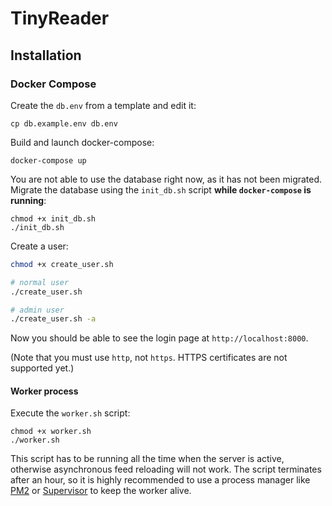 # TinyReader

## Installation

### Docker Compose

Create the `db.env` from a template and edit it:

```
cp db.example.env db.env
```

Build and launch docker-compose:

```
docker-compose up
```

You are not able to use the database right now, as it has not been migrated.
Migrate the database using the `init_db.sh` script **while `docker-compose` is running**:

```
chmod +x init_db.sh
./init_db.sh
```

Create a user:

```bash
chmod +x create_user.sh

# normal user
./create_user.sh

# admin user
./create_user.sh -a
```

Now you should be able to see the login page at `http://localhost:8000`.

(Note that you must use `http`, not `https`. HTTPS certificates are not supported yet.)

#### Worker process

Execute the `worker.sh` script:

```
chmod +x worker.sh
./worker.sh
```

This script has to be running all the time when the server is active,
otherwise asynchronous feed reloading will not work.
The script terminates after an hour,
so it is highly recommended to use a process manager
like [PM2](https://pm2.keymetrics.io/) or [Supervisor](http://supervisord.org/) to keep the worker alive.

<!-- ### Docker without Compose (PHP-FPM)

Create a container:

```
docker create --name tr -v "tr_data:/app/var" -p "9000:9000" karmekk/tinyreader
```

This command has created a TinyReader server with PHP-FPM running at port 9000.
Now launch the container:

```
docker start tr
```

And now you have to apply migrations
and let the container user use the database.

```
docker exec tr bash -c "php bin/console doctrine:database:create \
                     && php bin/console doctrine:migrations:migrate -n \
                     && chmod -R 777 /app/var"
```

Create a new user:

```bash
# normal user
docker exec -it tr bash -c "php bin/console tr:user:create"

# admin user
docker exec -it tr bash -c "php bin/console tr:user:create -a"
```

After that, you have to use a FastCGI proxy like [nginx](https://www.nginx.com/).
There is an example configuration file in `server/tinyreader.conf`. -->

